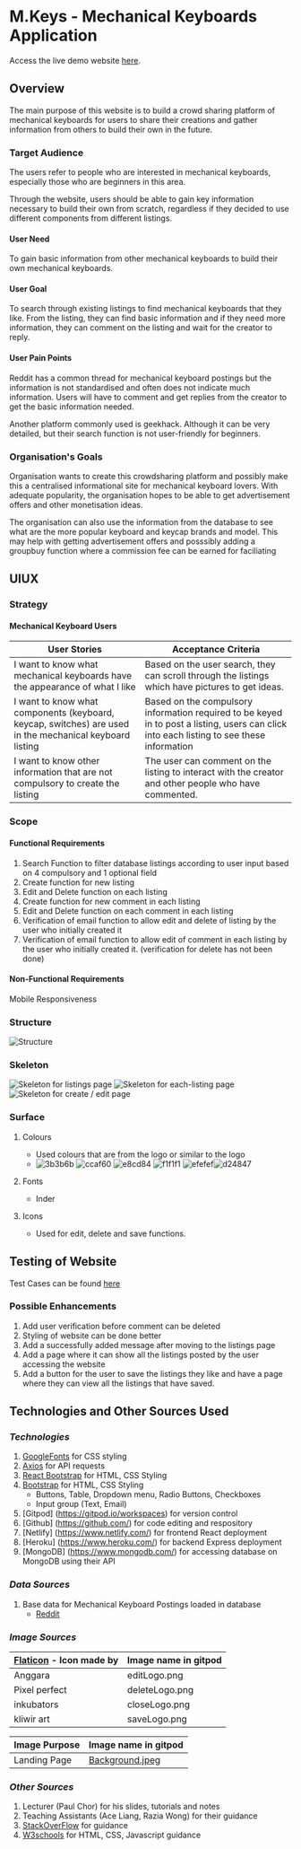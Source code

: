 # M.Keys - Mechanical Keyboards Application
 
Access the live demo website [here](https://mkeys-tgc18-proj2.netlify.app/).


## **Overview**

The main purpose of this website is to build a crowd sharing platform of mechanical keyboards for users to share their creations and gather information from others to build their own in the future.

### **Target Audience**

The users refer to people who are interested in mechanical keyboards, especially those who are beginners in this area.

Through the website, users should be able to gain key information necessary to build their own from scratch, regardless if they decided to use different components from different listings.

#### **User Need** 
To gain basic information from other mechanical keyboards to build their own mechanical keyboards.

#### **User Goal** 
To search through existing listings to find mechanical keyboards that they like. From the listing, they can find basic information and if they need more information, they can comment on the listing and wait for the creator to reply.

#### **User Pain Points** 
Reddit has a common thread for mechanical keyboard postings but the information is not standardised and often does not indicate much information. Users will have to comment and get replies from the creator to get the basic information needed. 

Another platform commonly used is geekhack. Although it can be very detailed, but their search function is not user-friendly for beginners.

### **Organisation's Goals**

Organisation wants to create this crowdsharing platform and possibly make this a centralised informational site for mechanical keyboard lovers. With adequate popularity, the organisation hopes to be able to get advertisement offers and other monetisation ideas. 

The organisation can also use the information from the database to see what are the more popular keyboard and keycap brands and model. This may help with getting advertisement offers and posssibly adding a groupbuy function where a commission fee can be earned for faciliating


## **UIUX**

### **Strategy**

#### **Mechanical Keyboard Users** 

| User Stories | Acceptance Criteria | 
| ----------- | ----------- |
|  I want to know what mechanical keyboards have the appearance of what I like | Based on the user search, they can scroll through the listings which have pictures to get ideas.|
| I want to know what components (keyboard, keycap, switches) are used in the mechanical keyboard listing | Based on the compulsory information required to be keyed in to post a listing, users can click into each listing to see these information|
| I want to know other information that are not compulsory to create the listing | The user can comment on the listing to interact with the creator and other people who have commented. |

### **Scope**


#### **Functional Requirements**

1. Search Function to filter database listings according to user input based on 4 compulsory and 1 optional field
2. Create function for new listing
3. Edit and Delete function on each listing 
4. Create function for new comment in each listing
5. Edit and Delete function on each comment in each listing
6. Verification of email function to allow edit and delete of listing by the user who initially created it
7. Verification of email function to allow edit of comment in each listing by the user who initially created it. (verification for delete has not been done)

#### **Non-Functional Requirements**
Mobile Responsiveness

### **Structure**

![Structure](readme/structure.png)

### **Skeleton**

![Skeleton for listings page](readme/listings.png)
![Skeleton for each-listing page](readme/each-listing.png)
![Skeleton for create / edit page](readme/create-edit.png)

### **Surface**
1. Colours
    - Used colours that are from the logo or similar to the logo
    - ![3b3b6b](readme/color/3b3b6b.png) ![ccaf60](readme/color/ccaf60.png) ![e8cd84](readme/color/e8cd84.png) ![f1f1f1](readme/color/f1f1f1.png) ![efefef](readme/color/efefef.png)![d24847](readme/color/d24847.png)

2. Fonts
   - Inder

3. Icons
   - Used for edit, delete and save functions.


## **Testing of Website**
Test Cases can be found [here](https://docs.google.com/spreadsheets/d/1pHJX0epwqMZXZ6begHmw0Brv4i67bn3sBsKAMFGcJGA/edit?usp=sharing)


### **Possible Enhancements**
1. Add user verification before comment can be deleted
2. Styling of website can be done better
3. Add a successfully added message after moving to the listings page
4. Add a page where it can show all the listings posted by the user accessing the website
5. Add a button for the user to save the listings they like and have a page where they can view all the listings that have saved.


## **Technologies and Other Sources Used**

### **_Technologies_**
1. [GoogleFonts](https://fonts.google.com/) for CSS styling
2. [Axios](https://cdnjs.com/libraries/axios) for API requests
3. [React Bootstrap](https://react-bootstrap.github.io/) for HTML, CSS Styling
4. [Bootstrap](https://getbootstrap.com/docs/5.2/getting-started/introduction/) for HTML, CSS Styling
    - Buttons, Table, Dropdown menu, Radio Buttons, Checkboxes
    - Input group (Text, Email)
5. [Gitpod] (https://gitpod.io/workspaces) for version control
6. [Github] (https://github.com/) for code editing and respository
7. [Netlify] (https://www.netlify.com/) for frontend React deployment
8. [Heroku] (https://www.heroku.com/) for backend Express deployment
9. [MongoDB] (https://www.mongodb.com/) for accessing database on MongoDB using their API
### **_Data Sources_**

1. Base data for Mechanical Keyboard Postings loaded in database
   - [Reddit](https://www.reddit.com/r/MechanicalKeyboards/)


### **_Image Sources_**

|[Flaticon](https://www.flaticon.com/) - Icon made by | Image name in gitpod |
| ---------------- | ----------- |
| Anggara | editLogo.png|
| Pixel perfect  | deleteLogo.png|
| inkubators | closeLogo.png|
| kliwir art | saveLogo.png|

|Image Purpose | Image name in gitpod |
| ---------------- | ----------- |
| Landing Page | [Background.jpeg](https://images.unsplash.com/photo-1595225386386-79c3543adbd9?ixlib=rb-1.2.1&ixid=MnwxMjA3fDB8MHxwaG90by1wYWdlfHx8fGVufDB8fHx8&auto=format&fit=crop&w=1742&q=80)|


### **_Other Sources_**
1. Lecturer (Paul Chor) for his slides, tutorials and notes
2. Teaching Assistants (Ace Liang, Razia Wong) for their guidance
3. [StackOverFlow](https://stackoverflow.com/) for guidance
4. [W3schools](https://www.w3schools.com/) for HTML, CSS, Javascript guidance
